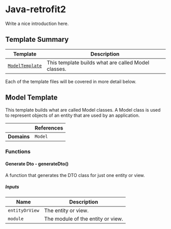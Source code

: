 [//]: # ( =====preserve===== start-Introduction ===== )
# Java-retrofit2

Write a nice introduction here.

[//]: # ( =====preserve===== end-Introduction ===== )

<a name="template-summary"></a>
## Template Summary

|Template|Description|
|---|---|
| [`ModelTemplate`](#model-template) | This template builds what are called Model classes. |


Each of the template files will be covered in more detail below.


<a name="model-template"></a>
## Model Template

This template builds what are called Model classes. A Model class is used to represent objects of an entity that are used by an application.

| |References|
|---|---|
| **Domains** |`Model` |


### Functions

#### Generate Dto - generateDto()

A function that generates the DTO class for just one entity or view.

##### Inputs

|Name|Description|
|---|---|
|`entityOrView`|The entity or view.|
|`module`|The module of the entity or view.|



